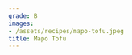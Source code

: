 ```yaml
---
grade: B
images:
- /assets/recipes/mapo-tofu.jpeg
title: Mapo Tofu
---
```

<!-- stub -->

<!-- endstub -->
